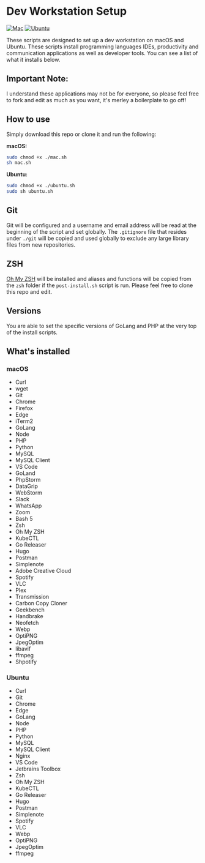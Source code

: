 # Dev Workstation Setup

[![Mac](https://github.com/ainsleyclark/system-setup/actions/workflows/mac.yml/badge.svg?branch=master)](https://github.com/ainsleyclark/system-setup/actions/workflows/mac.yml)
[![Ubuntu](https://github.com/ainsleyclark/system-setup/actions/workflows/ubuntu.yml/badge.svg?branch=master)](https://github.com/ainsleyclark/system-setup/actions/workflows/ubuntu.yml)

These scripts are designed to set up a dev workstation on macOS and Ubuntu. These scripts install programming languages
IDEs, productivity and communication applications as well as developer tools. You can see a list of what it installs
below.

## Important Note:
I understand these applications may not be for everyone, so please feel free to fork and edit as much as you want, it's
merley a boilerplate to go off!

## How to use
Simply download this repo or clone it and run the following:

**macOS:**
```bash
sudo chmod +x ./mac.sh
sh mac.sh
```

**Ubuntu:**
```bash
sudo chmod +x ./ubuntu.sh
sudo sh ubuntu.sh
```

## Git
Git will be configured and a username and email address will be read at the beginning of the script and set globally.
The  `.gitignore` file that resides under `./git` will be copied and used globally to exclude any large library files from
new repositories.

## ZSH
[Oh My ZSH](https://ohmyz.sh/) will be installed and aliases and functions will be copied from the `zsh` folder if the
`post-install.sh` script is run. Please feel free to clone this repo and edit.

## Versions
You are able to set the specific versions of GoLang and PHP at the very top of the install scripts.

## What's installed

### macOS

- Curl
- wget
- Git
- Chrome
- Firefox
- Edge
- iTerm2
- GoLang
- Node
- PHP
- Python
- MySQL
- MySQL Client
- VS Code
- GoLand
- PhpStorm
- DataGrip
- WebStorm
- Slack
- WhatsApp
- Zoom
- Bash 5
- Zsh
- Oh My ZSH
- KubeCTL
- Go Releaser
- Hugo
- Postman
- Simplenote
- Adobe Creative Cloud
- Spotify
- VLC
- Plex
- Transmission
- Carbon Copy Cloner
- Geekbench
- Handbrake
- Neofetch
- Webp
- OptiPNG
- JpegOptim
- libavif
- ffmpeg
- Shpotify

### Ubuntu

- Curl
- Git
- Chrome
- Edge
- GoLang
- Node
- PHP
- Python
- MySQL
- MySQL Client
- Nginx
- VS Code
- Jetbrains Toolbox
- Zsh
- Oh My ZSH
- KubeCTL
- Go Releaser
- Hugo
- Postman
- Simplenote
- Spotify
- VLC
- Webp
- OptiPNG
- JpegOptim
- ffmpeg
